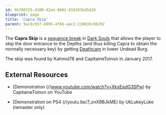 ```yaml
---
id: 5bf80f25-d380-42e4-9802-810203bd5d29
blueprint: page
title: 'Capra Skip'
parent: 9ac8c937-b995-4f86-aac2-23063bc08292
---
```

The **Capra Skip** is a [sequence break](/sequence-break) in [Dark Souls](/darksouls) that allows the player to skip the door entrance to the Depths (and thus killing Capra to obtain the normally necessary key) by getting [Deathcam](/darksouls/deathcam) in lower Undead Burg.

The skip was found by Kahmul78 and CapitaineToinon in January 2017.

## External Resources

- [Demonstration (//www.youtube.com/watch?v=XkxEqdG3SPw) by CapitaineToinon on YouTube

* [Demonstration on PS4 (//youtu.be/7_onX8BJkME) by UkLukeyLuke (remaster only)
